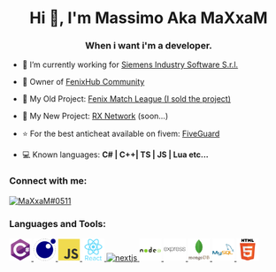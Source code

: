 <h1 align="center">Hi 👋, I'm Massimo Aka MaXxaM</h1>
<h3 align="center">When i want i'm a developer.</h3>

- 🔭 I’m currently working for [Siemens Industry Software S.r.l.](https://www.sw.siemens.com/en-US/)

- 📎 Owner of [FenixHub Community](https://discord.gg/7d6YbQQVms)
- 📎 My Old Project: [Fenix Match League (I sold the project)](https://discord.gg/fml)
- 📎 My New Project: [RX Network](https://discord.gg/rxnetwork) (soon...)
- ⭐ For the best anticheat available on fivem: [FiveGuard](https://store.fiveguard.ac/)

- 💻 Known languages: **C# | C++| TS | JS | Lua  etc...**

<h3 align="left">Connect with me:</h3>
<p align="left">
    <a href="MaXxaM#0511" target="blank"><img align="center" src="https://raw.githubusercontent.com/rahuldkjain/github-profile-readme-generator/master/src/images/icons/Social/discord.svg" alt="MaXxaM#0511" height="30" width="40" /></a>
</p>

<h3>Languages and Tools:</h3>
<a href="https://www.w3schools.com/cs/" target="_blank"> <img src="https://raw.githubusercontent.com/devicons/devicon/master/icons/csharp/csharp-original.svg" alt="csharp" width="40" height="40" /> </a> 
<a href="https://lua.org/" target="_blank"> <img src="https://raw.githubusercontent.com/devicons/devicon/master/icons/lua/lua-original.svg" alt="lua" width="40" height="40" /> </a> 
<a href="https://developer.mozilla.org/en-US/docs/Web/JavaScript" target="_blank"> <img src="https://raw.githubusercontent.com/devicons/devicon/master/icons/javascript/javascript-original.svg" alt="javascript" width="40" height="40" /> </a>                      
<a href="https://reactjs.org/" target="_blank"> <img src="https://raw.githubusercontent.com/devicons/devicon/master/icons/react/react-original-wordmark.svg" alt="react" width="40" height="40" /> </a> 
<a href="https://nextjs.org/" target="_blank"> <img src="https://cdn.worldvectorlogo.com/logos/nextjs-3.svg" alt="nextjs" width="40" height="40" /> </a>                     
<a href="https://nodejs.org" target="_blank"> <img src="https://raw.githubusercontent.com/devicons/devicon/master/icons/nodejs/nodejs-original-wordmark.svg" alt="nodejs" width="40" height="40" /> </a> 
<a href="https://expressjs.com" target="_blank"> <img src="https://raw.githubusercontent.com/devicons/devicon/master/icons/express/express-original-wordmark.svg" alt="express" width="40" height="40" /> </a>
<a href="https://www.mongodb.com/" target="_blank"> <img src="https://raw.githubusercontent.com/devicons/devicon/master/icons/mongodb/mongodb-original-wordmark.svg" alt="mongodb" width="40" height="40" /> </a>        
<a href="https://www.mysql.com/" target="_blank"> <img src="https://raw.githubusercontent.com/devicons/devicon/master/icons/mysql/mysql-original-wordmark.svg" alt="mysql" width="40" height="40" /> </a> 
<a href="https://www.w3.org/html/" target="_blank"> <img src="https://raw.githubusercontent.com/devicons/devicon/master/icons/html5/html5-original-wordmark.svg" alt="html5" width="40" height="40" /> </a> 
